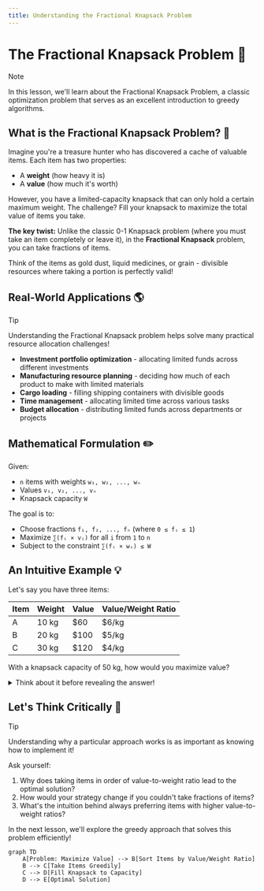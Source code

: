 ```yaml
---
title: Understanding the Fractional Knapsack Problem
---
```


# The Fractional Knapsack Problem 🎒

> [!NOTE]
> In this lesson, we'll learn about the Fractional Knapsack Problem, a classic optimization problem that serves as an excellent introduction to greedy algorithms.

## What is the Fractional Knapsack Problem? 🤔

Imagine you're a treasure hunter who has discovered a cache of valuable items. Each item has two properties:
- A **weight** (how heavy it is)
- A **value** (how much it's worth)

However, you have a limited-capacity knapsack that can only hold a certain maximum weight. The challenge? Fill your knapsack to maximize the total value of items you take.

**The key twist:** Unlike the classic 0-1 Knapsack problem (where you must take an item completely or leave it), in the **Fractional Knapsack** problem, you can take fractions of items. 

Think of the items as gold dust, liquid medicines, or grain - divisible resources where taking a portion is perfectly valid!

## Real-World Applications 🌎

> [!TIP]
> Understanding the Fractional Knapsack problem helps solve many practical resource allocation challenges!

- **Investment portfolio optimization** - allocating limited funds across different investments
- **Manufacturing resource planning** - deciding how much of each product to make with limited materials
- **Cargo loading** - filling shipping containers with divisible goods
- **Time management** - allocating limited time across various tasks
- **Budget allocation** - distributing limited funds across departments or projects

## Mathematical Formulation ✏️

Given:
- `n` items with weights `w₁, w₂, ..., wₙ`
- Values `v₁, v₂, ..., vₙ`
- Knapsack capacity `W`

The goal is to:
- Choose fractions `f₁, f₂, ..., fₙ` (where `0 ≤ fᵢ ≤ 1`)
- Maximize `∑(fᵢ × vᵢ)` for all `i` from `1` to `n`
- Subject to the constraint `∑(fᵢ × wᵢ) ≤ W`

## An Intuitive Example 💡

Let's say you have three items:

| Item | Weight | Value | Value/Weight Ratio |
|------|--------|-------|-------------------|
| A    | 10 kg  | $60   | $6/kg             |
| B    | 20 kg  | $100  | $5/kg             |
| C    | 30 kg  | $120  | $4/kg             |

With a knapsack capacity of 50 kg, how would you maximize value?

<details>
<summary>Think about it before revealing the answer!</summary>

To maximize value, we take items in order of their value-to-weight ratio:
1. Take all of item A (10 kg, $60)
2. Take all of item B (20 kg, $100)
3. Take 20/30 (or 2/3) of item C (20 kg, $80)

Total: 50 kg with value $240
</details>

## Let's Think Critically 🧠

> [!TIP]
> Understanding why a particular approach works is as important as knowing how to implement it!

Ask yourself:
1. Why does taking items in order of value-to-weight ratio lead to the optimal solution?
2. How would your strategy change if you couldn't take fractions of items?
3. What's the intuition behind always preferring items with higher value-to-weight ratios?

In the next lesson, we'll explore the greedy approach that solves this problem efficiently!

```mermaid
graph TD
    A[Problem: Maximize Value] --> B[Sort Items by Value/Weight Ratio]
    B --> C[Take Items Greedily]
    C --> D[Fill Knapsack to Capacity]
    D --> E[Optimal Solution]
``` 